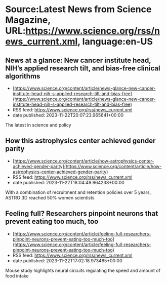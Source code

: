 # Source:Latest News from Science Magazine, URL:https://www.science.org/rss/news_current.xml, language:en-US

## News at a glance: New cancer institute head, NIH’s applied research tilt, and bias-free clinical algorithms
 - [https://www.science.org/content/article/news-glance-new-cancer-institute-head-nih-s-applied-research-tilt-and-bias-free](https://www.science.org/content/article/news-glance-new-cancer-institute-head-nih-s-applied-research-tilt-and-bias-free)
 - RSS feed: https://www.science.org/rss/news_current.xml
 - date published: 2023-11-22T20:07:23.965641+00:00

The latest in science and policy

## How this astrophysics center achieved gender parity
 - [https://www.science.org/content/article/how-astrophysics-center-achieved-gender-parity](https://www.science.org/content/article/how-astrophysics-center-achieved-gender-parity)
 - RSS feed: https://www.science.org/rss/news_current.xml
 - date published: 2023-11-22T18:04:49.964238+00:00

With a combination of recruitment and retention policies over 5 years, ASTRO 3D reached 50% women scientists

## Feeling full? Researchers pinpoint neurons that prevent eating too much, too
 - [https://www.science.org/content/article/feeling-full-researchers-pinpoint-neurons-prevent-eating-too-much-too](https://www.science.org/content/article/feeling-full-researchers-pinpoint-neurons-prevent-eating-too-much-too)
 - RSS feed: https://www.science.org/rss/news_current.xml
 - date published: 2023-11-22T17:02:18.973465+00:00

Mouse study highlights neural circuits regulating the speed and amount of food intake

